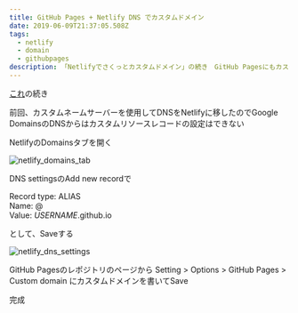 ```yaml
---
title: GitHub Pages + Netlify DNS でカスタムドメイン
date: 2019-06-09T21:37:05.508Z
tags:
  - netlify
  - domain
  - githubpages
description: 「Netlifyでさくっとカスタムドメイン」の続き　GitHub Pagesにもカスタムドメインを設定する
---
```

[これ](https://5ebec.netlify.com/posts/netlify%E3%81%A7%E3%81%95%E3%81%8F%E3%81%A3%E3%81%A8%E3%82%AB%E3%82%B9%E3%82%BF%E3%83%A0%E3%83%89%E3%83%A1%E3%82%A4%E3%83%B3/)の続き

前回、カスタムネームサーバーを使用してDNSをNetlifyに移したのでGoogle DomainsのDNSからはカスタムリソースレコードの設定はできない

NetlifyのDomainsタブを開く

![netlify_domains_tab](/img/uploads/netlify_domains_tab.png)

DNS settingsのAdd new recordで  

Record type: ALIAS  
Name: @  
Value: *USERNAME*.github.io  

として、Saveする

![netlify_dns_settings](/img/uploads/netlify_dns_settings.png)

GitHub Pagesのレポジトリのページから Setting > Options > GitHub Pages > Custom domain にカスタムドメインを書いてSave

完成
